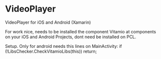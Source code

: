 # VideoPlayer
VideoPlayer for iOS and Android (Xamarin)

For work nice, needs to be installed the component Vitamio at components on your iOS and Android Projects, dont need be installed on PCL.

Setup.
Only for android needs this lines on MainActivity: 
if (!LibsChecker.CheckVitamioLibs(this))
						return;
